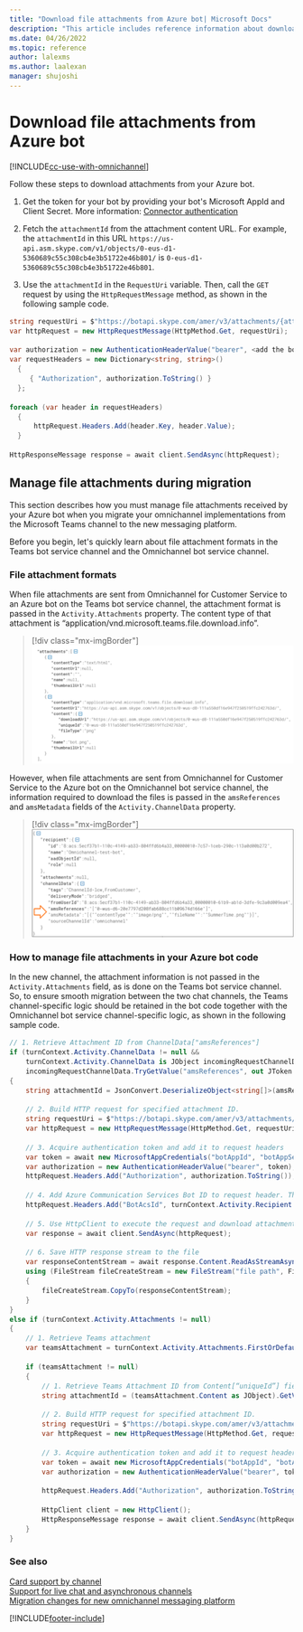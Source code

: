```yaml
---
title: "Download file attachments from Azure bot| Microsoft Docs"
description: "This article includes reference information about downloading attachments from your Azure bot."
ms.date: 04/26/2022
ms.topic: reference
author: lalexms
ms.author: laalexan
manager: shujoshi
---
```

# Download file attachments from Azure bot

[!INCLUDE[cc-use-with-omnichannel](../includes/cc-use-with-omnichannel.md)]

Follow these steps to download attachments from your Azure bot.

1. Get the token for your bot by providing your bot's Microsoft AppId and Client Secret. More information: [Connector authentication](/azure/bot-service/rest-api/bot-framework-rest-connector-authentication?view=azure-bot-service-4.0&preserve-view=true)

2. Fetch the `attachmentId` from the attachment content URL. For example, the `attachmentId` in this URL `https://us-api.asm.skype.com/v1/objects/0-eus-d1-5360689c55c308cb4e3b51722e46b801/` is `0-eus-d1-5360689c55c308cb4e3b51722e46b801`. 

3.	Use the `attachmentId` in the `RequestUri` variable. Then, call the `GET` request by using the `HttpRequestMessage` method, as shown in the following sample code.

```csharp
string requestUri = $"https://botapi.skype.com/amer/v3/attachments/{attachmentId}/views/original";
var httpRequest = new HttpRequestMessage(HttpMethod.Get, requestUri);
 
var authorization = new AuthenticationHeaderValue("bearer", <add the botToken here>);
var requestHeaders = new Dictionary<string, string>()
  {
     { "Authorization", authorization.ToString() }
  };

foreach (var header in requestHeaders)
  {
      httpRequest.Headers.Add(header.Key, header.Value);
  }

HttpResponseMessage response = await client.SendAsync(httpRequest);
```

## Manage file attachments during migration

This section describes how you must manage file attachments received by your Azure bot when you migrate your omnichannel implementations from the Microsoft Teams channel to the new messaging platform. 

Before you begin, let's quickly learn about file attachment formats in the Teams bot service channel and the Omnichannel bot service channel.

### File attachment formats

When file attachments are sent from Omnichannel for Customer Service to an Azure bot on the Teams bot service channel, the attachment format is passed in the `Activity.Attachments` property. The content type of that attachment is “application/vnd.microsoft.teams.file.download.info”.

  > [!div class="mx-imgBorder"]
  > ![Attachment format on the Teams bot service channel.](./media/attachment-format-teams-channel.png "Attachment format on the Teams bot service channel.")

However, when file attachments are sent from Omnichannel for Customer Service to the Azure bot on the Omnichannel bot service channel, the information required to download the files is passed in the `amsReferences` and `amsMetadata` fields of the `Activity.ChannelData` property.
  > [!div class="mx-imgBorder"]
  > ![Attachment format on the Omnichannel bot service channel.](./media/attachment-format-acs-channel.png "Attachment format on the Omnichannel bot service channel.")

### How to manage file attachments in your Azure bot code

In the new channel, the attachment information is not passed in the `Activity.Attachments` field, as is done on the Teams bot service channel. So, to ensure smooth migration between the two chat channels, the Teams channel-specific logic should be retained in the bot code together with the Omnichannel bot service channel-specific logic, as shown in the following sample code.

```csharp
// 1. Retrieve Attachment ID from ChannelData["amsReferences"]
if (turnContext.Activity.ChannelData != null &&
    turnContext.Activity.ChannelData is JObject incomingRequestChannelData &&
    incomingRequestChannelData.TryGetValue("amsReferences", out JToken amsReferencesArray))
{
    string attachmentId = JsonConvert.DeserializeObject<string[]>(amsReferencesArray.ToString()).FirstOrDefault();

    // 2. Build HTTP request for specified attachment ID.
    string requestUri = $"https://botapi.skype.com/amer/v3/attachments/{attachmentId}/views/original";
    var httpRequest = new HttpRequestMessage(HttpMethod.Get, requestUri);

    // 3. Acquire authentication token and add it to request headers
    var token = await new MicrosoftAppCredentials("botAppId", "botAppSecret").GetTokenAsync();
    var authorization = new AuthenticationHeaderValue("bearer", token);
    httpRequest.Headers.Add("Authorization", authorization.ToString());

    // 4. Add Azure Communication Services Bot ID to request header. This is required to achieve good download performance.
    httpRequest.Headers.Add("BotAcsId", turnContext.Activity.Recipient.Id);

    // 5. Use HttpClient to execute the request and download attachment
    var response = await client.SendAsync(httpRequest);
    
    // 6. Save HTTP response stream to the file
    var responseContentStream = await response.Content.ReadAsStreamAsync();
    using (FileStream fileCreateStream = new FileStream("file path", FileMode.Create))
    {
        fileCreateStream.CopyTo(responseContentStream);
    }
}
else if (turnContext.Activity.Attachments != null)
{
    // 1. Retrieve Teams attachment
    var teamsAttachment = turnContext.Activity.Attachments.FirstOrDefault(attachment => attachment.ContentType.Equals("application/vnd.microsoft.teams.file.download.info", StringComparison.OrdinalIgnoreCase));

    if (teamsAttachment != null)
    {
        // 1. Retrieve Teams Attachment ID from Content[“uniqueId”] field
        string attachmentId = (teamsAttachment.Content as JObject).GetValue("uniqueId").ToString();

        // 2. Build HTTP request for specified attachment ID.
        string requestUri = $"https://botapi.skype.com/amer/v3/attachments/{attachmentId}/views/original";
        var httpRequest = new HttpRequestMessage(HttpMethod.Get, requestUri);

        // 3. Acquire authentication token and add it to request headers
        var token = await new MicrosoftAppCredentials("botAppId", "botAppSecret").GetTokenAsync();
        var authorization = new AuthenticationHeaderValue("bearer", token);

        httpRequest.Headers.Add("Authorization", authorization.ToString());

        HttpClient client = new HttpClient();
        HttpResponseMessage response = await client.SendAsync(httpRequest);
    }
}
```

### See also

[Card support by channel](/azure/bot-service/bot-service-channels-reference?view=azure-bot-service-4.0#card-support-by-channel&preserve-view=true)  
[Support for live chat and asynchronous channels](card-support-in-channels.md)  
[Migration changes for new omnichannel messaging platform](migrate-acs.md)  

[!INCLUDE[footer-include](../includes/footer-banner.md)]
